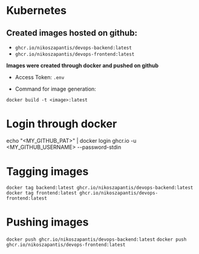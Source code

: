 # Kubernetes

## Created images hosted on github:

- `ghcr.io/nikoszapantis/devops-backend:latest`
- `ghcr.io/nikoszapantis/devops-frontend:latest`

**Images were created through docker and pushed on github**

- Access Token:
`.env`

- Command for image generation:

`docker build -t <image>:latest`

# Login through docker
echo "<MY_GITHUB_PAT>" | docker login ghcr.io -u <MY_GITHUB_USERNAME> --password-stdin


# Tagging images

`docker tag backend:latest ghcr.io/nikoszapantis/devops-backend:latest`
`docker tag frontend:latest ghcr.io/nikoszapantis/devops-frontend:latest`

# Pushing images

`docker push ghcr.io/nikoszapantis/devops-backend:latest`
`docker push ghcr.io/nikoszapantis/devops-frontend:latest`
